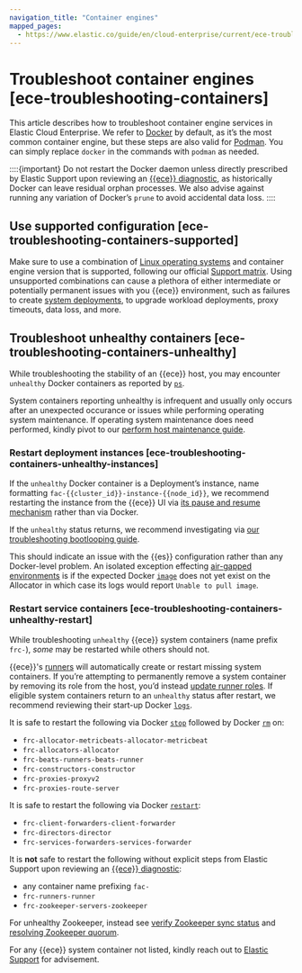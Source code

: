 ```yaml
---
navigation_title: "Container engines"
mapped_pages:
  - https://www.elastic.co/guide/en/cloud-enterprise/current/ece-troubleshooting-containers.html
---
```


# Troubleshoot container engines [ece-troubleshooting-containers]

This article describes how to troubleshoot container engine services in Elastic Cloud Enterprise. We refer to [Docker](https://www.docker.com/) by default, as it’s the most common container engine, but these steps are also valid for [Podman](https://podman.io/). You can simply replace `docker` in the commands  with `podman` as needed.

::::{important}
Do not restart the Docker daemon unless directly prescribed by Elastic Support upon reviewing an [{{ece}} diagnostic](run-ece-diagnostics-tool.md), as historically Docker can leave residual orphan processes. We also advise against running any variation of Docker’s `prune` to avoid accidental data loss.
::::



## Use supported configuration [ece-troubleshooting-containers-supported]

Make sure to use a combination of [Linux operating systems](../../../deploy-manage/deploy/cloud-enterprise/configure-operating-system.md) and container engine version that is supported, following our official [Support matrix](https://www.elastic.co/support/matrix#elastic-cloud-enterprise). Using unsupported combinations can cause a plethora of either intermediate or potentially permanent issues with you {{ece}} environment, such as failures to create [system deployments](../../../deploy-manage/deploy/cloud-enterprise/system-deployments-configuration.md), to upgrade workload deployments, proxy timeouts, data loss, and more.


## Troubleshoot unhealthy containers [ece-troubleshooting-containers-unhealthy]

While troubleshooting the stability of an {{ece}} host, you may encounter `unhealthy` Docker containers as reported by [`ps`](https://docs.docker.com/reference/cli/docker/container/ls).

System containers reporting unhealthy is infrequent and usually only occurs after an unexpected occurance or issues while performing operating system maintenance. If operating system maintenance does need performed, kindly pivot to our [perform host maintenance guide](../../../deploy-manage/maintenance/ece/perform-ece-hosts-maintenance.md).


### Restart deployment instances [ece-troubleshooting-containers-unhealthy-instances]

If the `unhealthy` Docker container is a Deployment’s instance, name formatting `fac-{{cluster_id}}-instance-{{node_id}}`, we recommend restarting the instance from the {{ece}} UI via [its pause and resume mechanism](../../../deploy-manage/maintenance/ece/deployments-maintenance.md) rather than via Docker.

If the `unhealthy` status returns, we recommend investigating via [our troubleshooting bootlooping guide](../../monitoring/node-bootlooping.md).

This should indicate an issue with the {{es}} configuration rather than any Docker-level problem. An isolated exception effecting [air-gapped environments](../../../deploy-manage/deploy/cloud-enterprise/air-gapped-install.md) is if the expected Docker [`image`](https://docs.docker.com/reference/cli/docker/image/ls/) does not yet exist on the Allocator in which case its logs would report `Unable to pull image`.


### Restart service containers [ece-troubleshooting-containers-unhealthy-restart]

While troubleshooting `unhealthy` {{ece}} system containers (name prefix `frc-`), *some* may be restarted while others should not.

{{ece}}'s [runners](https://www.elastic.co/docs/api/doc/cloud-enterprise/operation/operation-get-runners) will automatically create or restart missing system containers. If you’re attempting to permanently remove a system container by removing its role from the host, you’d instead [update runner roles](https://www.elastic.co/docs/api/doc/cloud-enterprise/operation/operation-set-runner-roles). If eligible system containers return to an `unhealthy` status after restart, we recommend reviewing their start-up Docker [`logs`](https://docs.docker.com/reference/cli/docker/container/logs/).

It is safe to restart the following via Docker [`stop`](https://docs.docker.com/reference/cli/docker/container/stop/) followed by Docker [`rm`](https://docs.docker.com/reference/cli/docker/container/rm/) on:

* `frc-allocator-metricbeats-allocator-metricbeat`
* `frc-allocators-allocator`
* `frc-beats-runners-beats-runner`
* `frc-constructors-constructor`
* `frc-proxies-proxyv2`
* `frc-proxies-route-server`

It is safe to restart the following via Docker [`restart`](https://docs.docker.com/reference/cli/docker/container/restart/):

* `frc-client-forwarders-client-forwarder`
* `frc-directors-director`
* `frc-services-forwarders-services-forwarder`

It is **not** safe to restart the following without explicit steps from Elastic Support upon reviewing an [{{ece}} diagnostic](run-ece-diagnostics-tool.md):

* any container name prefixing `fac-`
* `frc-runners-runner`
* `frc-zookeeper-servers-zookeeper`

For unhealthy Zookeeper, instead see [verify Zookeeper sync status](verify-zookeeper-sync-status.md) and [resolving Zookeeper quorum](rebuilding-broken-zookeeper-quorum.md).

For any {{ece}} system container not listed, kindly reach out to [Elastic Support](ask-for-help.md) for advisement.
